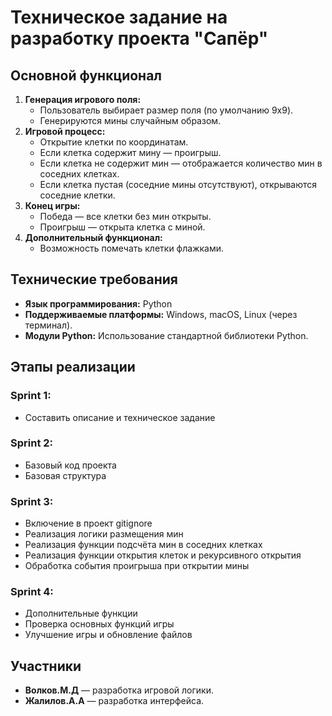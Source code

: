 # Техническое задание на разработку проекта "Сапёр"
## Основной функционал
1. **Генерация игрового поля:**
   - Пользователь выбирает размер поля (по умолчанию 9x9).
   - Генерируются мины случайным образом.
2. **Игровой процесс:**
   - Открытие клетки по координатам.
   - Если клетка содержит мину — проигрыш.
   - Если клетка не содержит мин — отображается количество мин в соседних клетках.
   - Если клетка пустая (соседние мины отсутствуют), открываются соседние клетки.
3. **Конец игры:**
   - Победа — все клетки без мин открыты.
   - Проигрыш — открыта клетка с миной.
4. **Дополнительный функционал:**
   - Возможность помечать клетки флажками.

## Технические требования
- **Язык программирования:** Python
- **Поддерживаемые платформы:** Windows, macOS, Linux (через терминал).
- **Модули Python:** Использование стандартной библиотеки Python.

## Этапы реализации
### Sprint 1:
- Составить описание и техническое задание

### Sprint 2:
- Базовый код проекта
- Базовая структура

### Sprint 3:
- Включение в проект gitignore
- Реализация логики размещения мин
- Реализация функции подсчёта мин в соседних клетках
- Реализация функции открытия клеток и рекурсивного открытия
- Обработка события проигрыша при открытии мины

### Sprint 4:
- Дополнительные функции
- Проверка основных функций игры
- Улучшение игры и обновление файлов

## Участники
- **Волков.М.Д** — разработка игровой логики.
- **Жалилов.А.А** — разработка интерфейса.